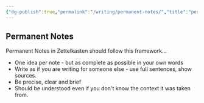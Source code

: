 ```yaml
---
{"dg-publish":true,"permalink":"/writing/permanent-notes/","title":"permanent-notes","tags":["zettelkasten","learning","notes"],"created":"2023-03-04T05:17:42.916+07:00","updated":"2023-03-07T07:02:50.878+07:00"}
---
```



## Permanent Notes

Permanent Notes in Zettelkasten should follow this framework…

- One idea per note - but as complete as possible in your own words
- Write as if you are writing for someone else - use full sentences, show sources.
- Be precise, clear and brief
- Should be understood even if you don't know the context it was taken from.
